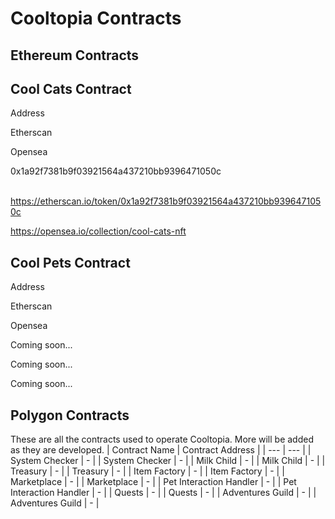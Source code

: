 # Cooltopia Contracts


## Ethereum Contracts


## Cool Cats Contract


Address

Etherscan

Opensea

0x1a92f7381b9f03921564a437210bb9396471050c

​https://etherscan.io/token/0x1a92f7381b9f03921564a437210bb9396471050c​

​https://opensea.io/collection/cool-cats-nft​

## Cool Pets Contract


Address

Etherscan

Opensea

Coming soon...

Coming soon...

Coming soon...

## Polygon Contracts


These are all the contracts used to operate Cooltopia. More will be added as they are developed.
| Contract Name | Contract Address |
| --- | --- |
| System Checker | - |
| System Checker | - |
| Milk Child | - |
| Milk Child | - |
| Treasury | - |
| Treasury | - |
| Item Factory | - |
| Item Factory | - |
| Marketplace | - |
| Marketplace | - |
| Pet Interaction Handler | - |
| Pet Interaction Handler | - |
| Quests | - |
| Quests | - |
| Adventures Guild | - |
| Adventures Guild | - |

​

​
